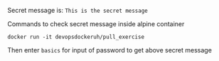 Secret message is: `This is the secret message`


Commands to check secret message inside alpine container
```
docker run -it devopsdockeruh/pull_exercise
```
Then enter `basics` for input of password to get above secret message
